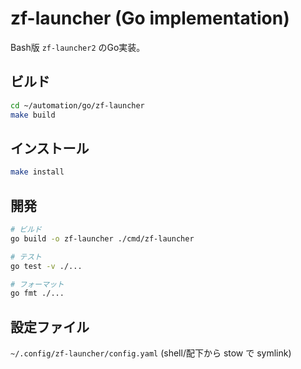 # zf-launcher (Go implementation)

Bash版 `zf-launcher2` のGo実装。

## ビルド

```bash
cd ~/automation/go/zf-launcher
make build
```

## インストール

```bash
make install
```

## 開発

```bash
# ビルド
go build -o zf-launcher ./cmd/zf-launcher

# テスト
go test -v ./...

# フォーマット
go fmt ./...
```

## 設定ファイル

`~/.config/zf-launcher/config.yaml` (shell/配下から stow で symlink)
